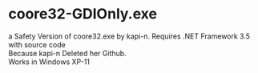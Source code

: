 # coore32-GDIOnly.exe
a Safety Version of coore32.exe by kapi-n. Requires .NET Framework 3.5
<br>
with source code
<br>
Because kapi-n Deleted her Github.
<br>
Works in Windows XP-11
